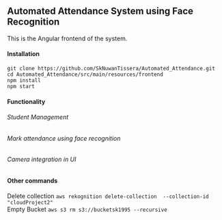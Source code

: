 ## Automated Attendance System using Face Recognition
This is the Angular frontend of the system.

#### Installation 
```
git clone https://github.com/SkNuwanTissera/Automated_Attendance.git
cd Automated_Attendance/src/main/resources/frontend
npm install
npm start
```

#### Functionality
###### Student Management
###### Mark attendance using face recognition
###### Camera integration in UI

#### Other commands
Delete collection 
`aws rekognition delete-collection  --collection-id "cloudProject2"` <br/>
Empty Bucket
`aws s3 rm s3://bucketsk1995 --recursive`
